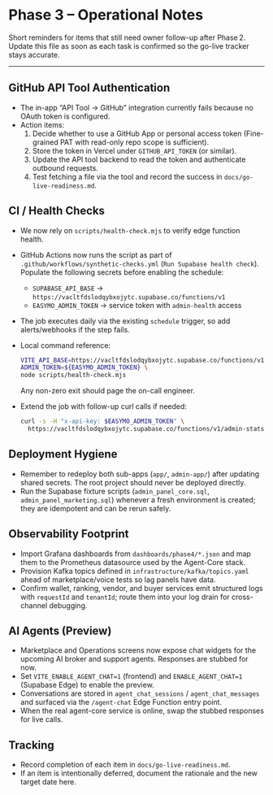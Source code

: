 # Phase 3 – Operational Notes

Short reminders for items that still need owner follow-up after Phase 2.
Update this file as soon as each task is confirmed so the go-live tracker stays
accurate.

---

## GitHub API Tool Authentication

- The in-app “API Tool → GitHub” integration currently fails because no OAuth
  token is configured.
- Action items:
  1. Decide whether to use a GitHub App or personal access token (Fine-grained
     PAT with read-only repo scope is sufficient).
  2. Store the token in Vercel under `GITHUB_API_TOKEN` (or similar).
  3. Update the API tool backend to read the token and authenticate outbound
     requests.
  4. Test fetching a file via the tool and record the success in
     `docs/go-live-readiness.md`.

## CI / Health Checks

- We now rely on `scripts/health-check.mjs` to verify edge function health.
- GitHub Actions now runs the script as part of `.github/workflows/synthetic-checks.yml`
  (`Run Supabase health check`). Populate the following secrets before enabling the schedule:
  - `SUPABASE_API_BASE` → `https://vacltfdslodqybxojytc.supabase.co/functions/v1`
  - `EASYMO_ADMIN_TOKEN` → service token with `admin-health` access
- The job executes daily via the existing `schedule` trigger, so add alerts/webhooks
  if the step fails.
- Local command reference:

  ```bash
  VITE_API_BASE=https://vacltfdslodqybxojytc.supabase.co/functions/v1 \
  ADMIN_TOKEN=${EASYMO_ADMIN_TOKEN} \
  node scripts/health-check.mjs
  ```

  Any non-zero exit should page the on-call engineer.

- Extend the job with follow-up curl calls if needed:

  ```bash
  curl -s -H "x-api-key: $EASYMO_ADMIN_TOKEN" \
    https://vacltfdslodqybxojytc.supabase.co/functions/v1/admin-stats
  ```

## Deployment Hygiene

- Remember to redeploy both sub-apps (`app/`, `admin-app/`) after updating
  shared secrets. The root project should never be deployed directly.
- Run the Supabase fixture scripts (`admin_panel_core.sql`,
  `admin_panel_marketing.sql`) whenever a fresh environment is created; they
  are idempotent and can be rerun safely.

## Observability Footprint

- Import Grafana dashboards from `dashboards/phase4/*.json` and map them to the
  Prometheus datasource used by the Agent-Core stack.
- Provision Kafka topics defined in `infrastructure/kafka/topics.yaml` ahead of
  marketplace/voice tests so lag panels have data.
- Confirm wallet, ranking, vendor, and buyer services emit structured logs with
  `requestId` and `tenantId`; route them into your log drain for cross-channel
  debugging.

## AI Agents (Preview)

- Marketplace and Operations screens now expose chat widgets for the upcoming AI broker
  and support agents. Responses are stubbed for now.
- Set `VITE_ENABLE_AGENT_CHAT=1` (frontend) and `ENABLE_AGENT_CHAT=1`
  (Supabase Edge) to enable the preview.
- Conversations are stored in `agent_chat_sessions` / `agent_chat_messages` and surfaced
  via the `/agent-chat` Edge Function entry point.
- When the real agent-core service is online, swap the stubbed responses for live calls.

## Tracking

- Record completion of each item in `docs/go-live-readiness.md`.
- If an item is intentionally deferred, document the rationale and the new
  target date here.
